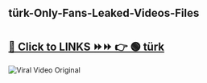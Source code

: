 
 ## türk-Only-Fans-Leaked-Videos-Files

# <h2><a href="https://mediaupload.pro?türk">🔗 Click to LINKS ⏩⏩ 👉 🟢 türk </a></h2>

<a href="https://mediaupload.pro?türk" rel="nofollow" data-target="animated-image.originalLink"><img src="https://i.ibb.co.com/xMMVF88/686577567.gif" alt="Viral Video Original" style="max-width: 100%; display: inline-block;" data-target="animated-image.originalImage"></a>